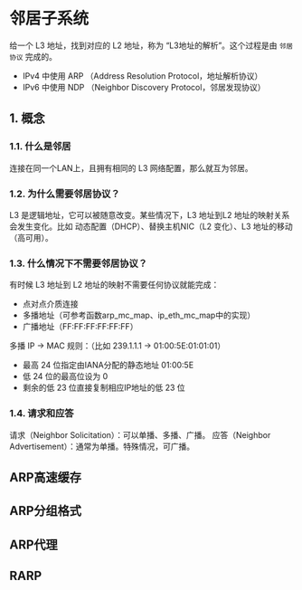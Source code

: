 # 邻居子系统

给一个 L3 地址，找到对应的 L2 地址，称为 “L3地址的解析”。这个过程是由 `邻居协议` 完成的。

- IPv4 中使用 ARP （Address Resolution Protocol，地址解析协议）
- IPv6 中使用 NDP （Neighbor Discovery Protocol，邻居发现协议）

## 1. 概念

### 1.1. 什么是邻居

连接在同一个LAN上，且拥有相同的 L3 网络配置，那么就互为邻居。

### 1.2. 为什么需要邻居协议？

L3 是逻辑地址，它可以被随意改变。某些情况下，L3 地址到L2 地址的映射关系会发生变化。比如 动态配置（DHCP）、替换主机NIC（L2 变化）、L3 地址的移动（高可用）。

### 1.3. 什么情况下不需要邻居协议？

有时候 L3 地址到 L2 地址的映射不需要任何协议就能完成：

- 点对点介质连接
- 多播地址（可参考函数arp_mc_map、ip_eth_mc_map中的实现）
- 广播地址（FF:FF:FF:FF:FF:FF）

多播 IP -> MAC 规则：（比如 239.1.1.1 ->  01:00:5E:01:01:01）

- 最高 24 位指定由IANA分配的静态地址 01:00:5E
- 低 24 位的最高位设为 0
- 剩余的低 23 位直接复制相应IP地址的低 23 位

### 1.4. 请求和应答

请求（Neighbor Solicitation）：可以单播、多播、广播。
应答（Neighbor Advertisement）：通常为单播。特殊情况，可广播。

## ARP高速缓存

## ARP分组格式

## ARP代理

## RARP